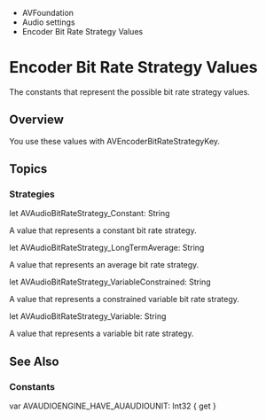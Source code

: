 

- AVFoundation
- Audio settings
-  Encoder Bit Rate Strategy Values 

# Encoder Bit Rate Strategy Values

The constants that represent the possible bit rate strategy values.

## Overview

You use these values with AVEncoderBitRateStrategyKey.

## Topics

### Strategies

let AVAudioBitRateStrategy_Constant: String

A value that represents a constant bit rate strategy.

let AVAudioBitRateStrategy_LongTermAverage: String

A value that represents an average bit rate strategy.

let AVAudioBitRateStrategy_VariableConstrained: String

A value that represents a constrained variable bit rate strategy.

let AVAudioBitRateStrategy_Variable: String

A value that represents a variable bit rate strategy.

## See Also

### Constants

var AVAUDIOENGINE_HAVE_AUAUDIOUNIT: Int32 { get }

